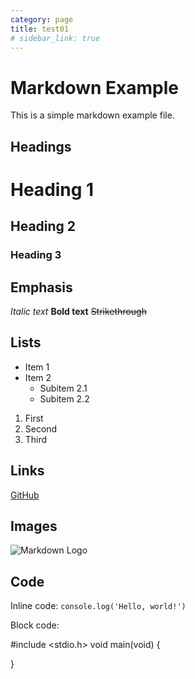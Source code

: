 ```yaml
---
category: page
title: test01
# sidebar_link: true
---
```




# Markdown Example

This is a simple markdown example file.

## Headings

# Heading 1
## Heading 2
### Heading 3

## Emphasis

*Italic text*
**Bold text**
~~Strikethrough~~

## Lists

- Item 1
- Item 2
    - Subitem 2.1
    - Subitem 2.2

1. First
2. Second
3. Third

## Links

[GitHub](https://github.com)

## Images

![Markdown Logo](https://markdown-here.com/img/icon256.png)

## Code

Inline code: `console.log('Hello, world!')`

Block code:

#include <stdio.h>
void main(void)
{

}


<!-- ![promyk](images/36-multiobudowa-6753241cb0c97.webp) -->
